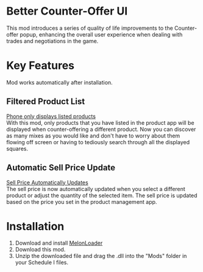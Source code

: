 # Better Counter-Offer UI
This mod introduces a series of quality of life improvements to the Counter-offer popup, enhancing the overall user experience when dealing with trades and negotiations in the game.

# Key Features
Mod works automatically after installation.

## Filtered Product List
[Phone only displays listed products](https://imgur.com/DI3US49)
<br>
With this mod, only products that you have listed in the product app will be displayed when counter-offering a different product. Now you can discover as many mixes as you would like and don't have to worry about them flowing off screen or having to tediously search through all the displayed squares. 

## Automatic Sell Price Update
[Sell Price Automatically Updates](https://imgur.com/LqDlJfB)
<br>
The sell price is now automatically updated when you select a different product or adjust the quantity of the selected item. The sell price is updated based on the price you set in the product management app. 


# Installation
1. Download and install [MelonLoader](https://github.com/LavaGang/MelonLoader/releases)
1. Download this mod.
1. Unzip the downloaded file and drag the .dll into the "Mods" folder in your Schedule I files.